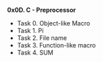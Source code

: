 **0x0D. C - Preprocessor**

* Task 0. Object-like Macro
* Task 1. Pi
* Task 2. File name
* Task 3. Function-like macro
* Task 4. SUM